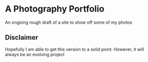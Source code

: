 # A Photography Portfolio

An ongoing rough draft of a site to show off some of my photos

## Disclaimer

Hopefully I am able to get this version to a solid point. However, it will always be an evolving project

